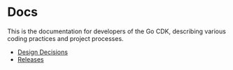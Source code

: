 # Docs

This is the documentation for developers of the Go CDK, describing various
coding practices and project processes.

-   [Design Decisions](design.md)
-   [Releases](release.md)
